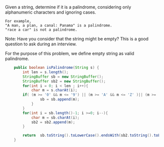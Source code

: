 Given a string, determine if it is a palindrome, considering only alphanumeric characters and ignoring cases.

```
For example,
"A man, a plan, a canal: Panama" is a palindrome.
"race a car" is not a palindrome.
```
Note:
Have you consider that the string might be empty? This is a good question to ask during an interview.

For the purpose of this problem, we define empty string as valid palindrome.


```java
    public boolean isPalindrome(String s) {
        int len = s.length();
        StringBuffer sb = new StringBuffer();
        StringBuffer sb2 = new StringBuffer();
        for(int i = 0; i < len ; i++){
        	char m = s.charAt(i);
        if( (m >= '0' && m <= '9') || (m >= 'A' && m <= 'Z' )|| (m >= 'a' && m <= 'z' )){
        		sb = sb.append(m);
        	}
        }
        for(int i = sb.length()-1; i >=0; i--){
        	char m = sb.charAt(i);        	
        	sb2 = sb2.append(m);       	
        }

    	return  sb.toString().toLowerCase().endsWith(sb2.toString().toLowerCase());   
    }

```
